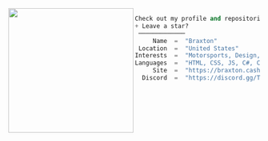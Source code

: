 <img align="left" src="https://i.pinimg.com/originals/53/14/84/5314847beb8da8e91e7fee6d1a6fbd0b.gif" width="250" /> 

```python
Check out my profile and repositories
+ Leave a star?
 ─────────────
     Name  =  "Braxton"
 Location  =  "United States"
Interests  =  "Motorsports, Design, Development"
Languages  =  "HTML, CSS, JS, C#, C++, VB.NET & Python"
     Site  =  "https://braxton.cash/"
  Discord  =  "https://discord.gg/TJTzc9Mete"
```
